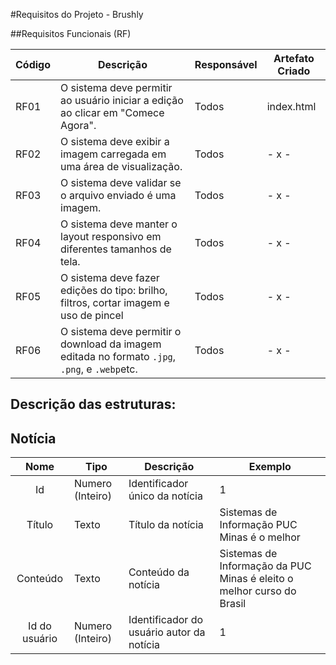 
#Requisitos do Projeto - Brushly

##Requisitos Funcionais (RF)

| Código | Descrição                                                                 | Responsável                 | Artefato Criado              |
|--------|---------------------------------------------------------------------------|-----------------------------|------------------------------|
| RF01   | O sistema deve permitir ao usuário iniciar a edição ao clicar em "Comece Agora". | Todos             | index.html            |
| RF02   | O sistema deve exibir a imagem carregada em uma área de visualização.     | Todos              | - x - |
| RF03   | O sistema deve validar se o arquivo enviado é uma imagem.                 | Todos                  | - x - |
| RF04   | O sistema deve manter o layout responsivo em diferentes tamanhos de tela. | Todos                   | - x -              |
| RF05   | O sistema deve fazer edições do tipo: brilho, filtros, cortar imagem e uso de pincel | Todos                   | - x -              |
| RF06   | O sistema deve permitir o download da imagem editada no formato `.jpg`, `.png`, e `.webp`etc. | Todos                   | - x -         |


## Descrição das estruturas:

## Notícia
|  **Nome**      | **Tipo**          | **Descrição**                             | **Exemplo**                                    |
|:--------------:|-------------------|-------------------------------------------|------------------------------------------------|
| Id             | Numero (Inteiro)  | Identificador único da notícia            | 1                                              |
| Título         | Texto             | Título da notícia                         | Sistemas de Informação PUC Minas é o melhor                                   |
| Conteúdo       | Texto             | Conteúdo da notícia                       | Sistemas de Informação da PUC Minas é eleito o melhor curso do Brasil                            |
| Id do usuário  | Numero (Inteiro)  | Identificador do usuário autor da notícia | 1                                              |

